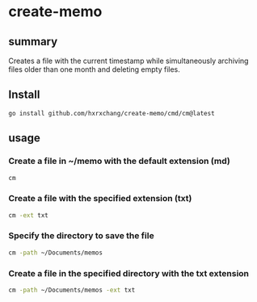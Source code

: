 # create-memo

## summary

Creates a file with the current timestamp while simultaneously archiving files older than one month and deleting empty files.

## Install

`go install github.com/hxrxchang/create-memo/cmd/cm@latest`

## usage

### Create a file in ~/memo with the default extension (md)

```sh
cm
```

### Create a file with the specified extension (txt)

```sh
cm -ext txt
```

### Specify the directory to save the file

```sh
cm -path ~/Documents/memos
```

### Create a file in the specified directory with the txt extension

```sh
cm -path ~/Documents/memos -ext txt
```
